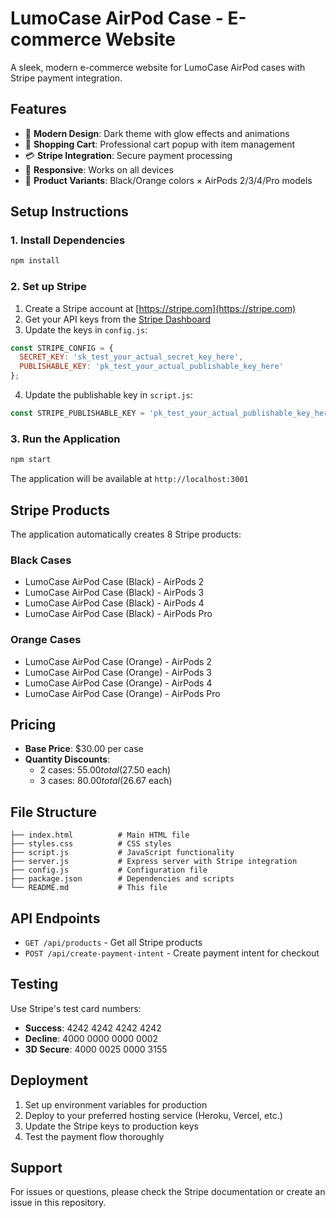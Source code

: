 # LumoCase AirPod Case - E-commerce Website

A sleek, modern e-commerce website for LumoCase AirPod cases with Stripe payment integration.

## Features

- 🎨 **Modern Design**: Dark theme with glow effects and animations
- 🛒 **Shopping Cart**: Professional cart popup with item management
- 💳 **Stripe Integration**: Secure payment processing
- 📱 **Responsive**: Works on all devices
- 🎯 **Product Variants**: Black/Orange colors × AirPods 2/3/4/Pro models

## Setup Instructions

### 1. Install Dependencies

```bash
npm install
```

### 2. Set up Stripe

1. Create a Stripe account at [https://stripe.com](https://stripe.com)
2. Get your API keys from the [Stripe Dashboard](https://dashboard.stripe.com/apikeys)
3. Update the keys in `config.js`:

```javascript
const STRIPE_CONFIG = {
  SECRET_KEY: 'sk_test_your_actual_secret_key_here',
  PUBLISHABLE_KEY: 'pk_test_your_actual_publishable_key_here'
};
```

4. Update the publishable key in `script.js`:

```javascript
const STRIPE_PUBLISHABLE_KEY = 'pk_test_your_actual_publishable_key_here';
```

### 3. Run the Application

```bash
npm start
```

The application will be available at `http://localhost:3001`

## Stripe Products

The application automatically creates 8 Stripe products:

### Black Cases
- LumoCase AirPod Case (Black) - AirPods 2
- LumoCase AirPod Case (Black) - AirPods 3
- LumoCase AirPod Case (Black) - AirPods 4
- LumoCase AirPod Case (Black) - AirPods Pro

### Orange Cases
- LumoCase AirPod Case (Orange) - AirPods 2
- LumoCase AirPod Case (Orange) - AirPods 3
- LumoCase AirPod Case (Orange) - AirPods 4
- LumoCase AirPod Case (Orange) - AirPods Pro

## Pricing

- **Base Price**: $30.00 per case
- **Quantity Discounts**:
  - 2 cases: $55.00 total ($27.50 each)
  - 3 cases: $80.00 total ($26.67 each)

## File Structure

```
├── index.html          # Main HTML file
├── styles.css          # CSS styles
├── script.js           # JavaScript functionality
├── server.js           # Express server with Stripe integration
├── config.js           # Configuration file
├── package.json        # Dependencies and scripts
└── README.md           # This file
```

## API Endpoints

- `GET /api/products` - Get all Stripe products
- `POST /api/create-payment-intent` - Create payment intent for checkout

## Testing

Use Stripe's test card numbers:
- **Success**: 4242 4242 4242 4242
- **Decline**: 4000 0000 0000 0002
- **3D Secure**: 4000 0025 0000 3155

## Deployment

1. Set up environment variables for production
2. Deploy to your preferred hosting service (Heroku, Vercel, etc.)
3. Update the Stripe keys to production keys
4. Test the payment flow thoroughly

## Support

For issues or questions, please check the Stripe documentation or create an issue in this repository.
